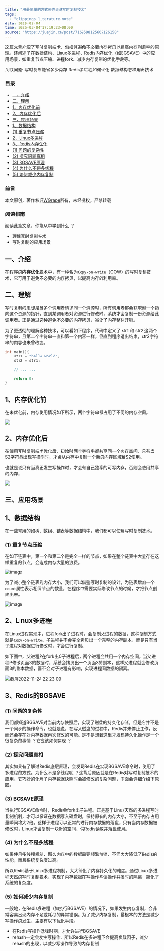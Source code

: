 ```yaml
---
title: "用最简单的方式带你走进写时复制技术"
tags:
  - "clippings literature-note"
date: 2025-03-04
time: 2025-03-04T17:19:23+08:00
source: "https://juejin.cn/post/7169598125605126158"
---
```

这篇文章介绍了写时复制技术，包括其避免不必要内存拷贝以提高内存利用率的原理。还阐述了在数据结构、Linux多进程、Redis内存优化（如BGSAVE）中的应用场景，如重复节点压缩、进程fork、减少内存复制的优化手段等。

关联问题: 写时复制能省多少内存 Redis多进程如何优化 数据结构怎样用此技术

### 目录

- [一、介绍](https://juejin.cn/post/#1 "#1")
- [二、理解](https://juejin.cn/post/#2 "#2")
- [1、内存优化前](https://juejin.cn/post/#21 "#21")
- [2、内存优化后](https://juejin.cn/post/#22 "#22")
- [三、应用场景](https://juejin.cn/post/#3 "#3")
- [1、数据结构](https://juejin.cn/post/#31 "#31")
- [(1) 重复节点压缩](https://juejin.cn/post/#311 "#311")
- [2、Linux多进程](https://juejin.cn/post/#32 "#32")
- [3、Redis内存优化](https://juejin.cn/post/#33 "#33")
- [(1) 问题的复杂性](https://juejin.cn/post/#331 "#331")
- [(2) 探究问题真相](https://juejin.cn/post/#332 "#332")
- [(3) BGSAVE原理](https://juejin.cn/post/#333 "#333")
- [(4) 为什么不是多线程](https://juejin.cn/post/#334 "#334")
- [(5) 如何减少内存复制](https://juejin.cn/post/#335 "#335")

### 前言

本文原创，著作权归[WGrape](https://link.juejin.cn/?target=https%3A%2F%2Fgithub.com%2FWGrape "https://github.com/WGrape")所有，未经授权，严禁转载

### 阅读指南

阅读此篇文章，你能从中学到什么 ？

- 理解写时复制技术
- 写时复制的应用场景

## 一、介绍

在程序的**内存优化**技术中，有一种名为`Copy-on-write`（COW）的写时复制技术，它可用于避免不必要的内存拷贝，以提高内存的利用率。

## 二、理解

写时复制的思想是当多个调用者请求同一个资源时，所有调用者都会获取到一个指向这个资源的指针，直到某调用者对资源进行修改时，系统才会复制一份资源给此调用者。正是通过这种避免不必要的内存拷贝，减少了内存整体开销。

为了更透彻的理解这种技术，可以看如下程序，代码中定义了 str1 和 str2 这两个字符串，且第二个字符串一直和第一个内容一样，但直到程序退出结束，str2字符串的内容也未曾改变。

```c
int main(){
    str1 = "hello world";
    str2 = str1;

    // ... ...

    return 0;
}
```

## 1、内存优化前

在未优化前，内存使用情况如下所示，两个字符串都占用了不同的内存空间。

![](https://p3-juejin.byteimg.com/tos-cn-i-k3u1fbpfcp/2d6b53ae519041aa9d8e22533b0e25b3~tplv-k3u1fbpfcp-zoom-in-crop-mark:1512:0:0:0.awebp)

## 2、内存优化后

在使用写时复制技术优化后，初始时两个字符串都共享同一个内存空间，只有当S2字符串出现写操作时，才会从内存中复制一个新的内存区域给S2使用。

也就是说只有当真正发生写操作时，才会有自己独享的可写内存，否则会使用共享的内存。

![](https://p3-juejin.byteimg.com/tos-cn-i-k3u1fbpfcp/e3f82deb75604c41a451cde735073b25~tplv-k3u1fbpfcp-zoom-in-crop-mark:1512:0:0:0.awebp)

## 三、应用场景

## 1、数据结构

在一些常用的如树、数组、链表等数据结构中，我们都可以使用写时复制技术。

### (1) 重复节点压缩

在如下链表中，第一个和第二个是完全一样的节点，如果在整个链表中大量存在这样重复的节点，会造成内存大量的浪费。

![image](https://p3-juejin.byteimg.com/tos-cn-i-k3u1fbpfcp/add5b336096843e6b8bcaf2761dbaace~tplv-k3u1fbpfcp-zoom-in-crop-mark:1512:0:0:0.awebp)

为了减小整个链表的内存大小，我们可以借鉴写时复制的设计，为链表增加一个`count`属性表示相同节点的数量，在程序中需要实际修改节点的时候，才把节点创建出来。

![image](https://p3-juejin.byteimg.com/tos-cn-i-k3u1fbpfcp/4e35621e07664edfba929bfeaac72386~tplv-k3u1fbpfcp-zoom-in-crop-mark:1512:0:0:0.awebp)

## 2、Linux多进程

在Linux进程实现中，进程fork出子进程时，会复制父进程的数据，这种复制方式就是`Copy-on-write`。子进程并不会完全拷贝出一个完整的内存副本，而是只有当子进程对数据进行修改时，才会进行复制。

如下图中，父进程P在fork出Q子进程后，两个进程会共用一个内存空间，当父进程P修改页面3的数据时，系统会拷贝出一个页面3的副本，这样父进程就会修改页面3的副本数据，而不会对子进程有影响，实现进程间数据的隔离。

![截屏2022-11-24 22 23 09](https://p3-juejin.byteimg.com/tos-cn-i-k3u1fbpfcp/9044d72239c944d6b6eb344e05b4b393~tplv-k3u1fbpfcp-zoom-in-crop-mark:1512:0:0:0.awebp)

## 3、Redis的BGSAVE

### (1) 问题的复杂性

我们都知道BGSAVE对当前内存快照后，实现了磁盘的持久化存储。但是它并不是一个同步的操作命令，也就是说，在写入磁盘的过程中，Redis并未停止工作，反而还会存在对内存数据再次修改的可能。是不是想到这里才发现持久化操作是一个很复杂的事情 ？它应该如何实现 ？

### (2) 探究问题真相

其实如果有了解过Redis底层原理，会发现Redis在实现BGSAVE命令时，使用了多进程的方式。为什么不是多线程呢 ？这背后原因就是在Redis对写时复制技术的应用，它巧妙的化解了内存数据快照时会被修改的复杂问题，下面会详细介绍下原因。

### (3) BGSAVE原理

当执行BGSAVE命令时，Redis会fork出子进程。正是基于Linux天然的多进程写时复制机制，才可以保证在数据写入磁盘时，保持原有的内存大小，不至于内存占用量瞬间增大2倍。这样子进程可以正常的进行内存数据的落盘，只有当内存数据被修改时，Linux才会复制一块新的空间，供Redis读取并落盘使用。

### (4) 为什么不是多线程

如果使用多线程机制，那么内存中的数据需要频繁加锁，不但大大降低了Redis的性能，而且系统复杂度过高。

所以Redis基于Linux多进程机制，大大简化了内存持久化的难度。通过Linux多进程天然的写时复制技术，实现了内存数据在写操作与读操作并发时的隔离，简化了系统的复杂度。

### (5) 如何减少内存复制

一般地，在Redis多进程（如执行BGSAVE）的情况下，如果发生内存复制，会非常容易出现内存不足或耗尽的异常错误。为了减少内存复制，最根本的方法是减少写操作的发生，主要有以下优化手段。

- 在Redis写操作低峰时期，才允许进行BGSAVE
- rehash一定会发生写操作，所以Redis在多进程下会提高负载因子，减少rehash的出现，以减少写操作导致的内存复制